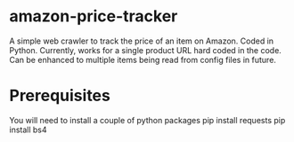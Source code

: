 # amazon-price-tracker
A simple web crawler to track the price of an item on Amazon. Coded in Python. Currently, works for a single product URL hard coded in the code. Can be enhanced to multiple items being read from config files in future.

# Prerequisites
You will need to install a couple of python packages
pip install requests
pip install bs4

